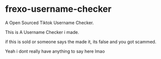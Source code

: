 # frexo-username-checker
A Open Sourced Tiktok Username Checker.

This is A Username Checker i made.

if this is sold or someone says the made it, its false and you got scammed.

Yeah i dont really have anything to say here lmao
